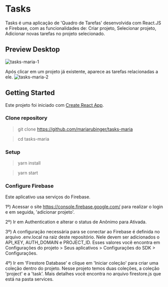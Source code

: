 # Tasks

Tasks é uma aplicação de 'Quadro de Tarefas' desenvolvida com React.JS e Firebase, com as funcionalidades de: Criar projeto, Selecionar projeto, Adicionar novas tarefas no projeto selecionado.

## Preview Desktop

![tasks-maria-1](https://user-images.githubusercontent.com/66969881/120222279-998bd500-c237-11eb-8ca3-afe57b5e38de.png)

Após clicar em um projeto já existente, aparece as tarefas relacionadas a ele.
![tasks-maria-2](https://user-images.githubusercontent.com/66969881/120222379-c2ac6580-c237-11eb-9315-a2f54f6bed2d.png)


## Getting Started 

Este projeto foi iniciado com [Create React App](https://github.com/facebook/create-react-app).

### Clone repository
> git clone https://github.com/mariarubinger/tasks-maria 

> cd tasks-maria

### Setup
> yarn install

> yarn start

### Configure Firebase
Este aplicativo usa serviços do Firebase.

1º) Acessar o site https://console.firebase.google.com/ para realizar o login e em seguida, 'adicionar projeto'.

2º) Ir em Authentication e alterar o status de Anônimo para Ativada.

3º) A configuração necessária para se conectar ao Firebase é definida no arquivo .env.local na raiz deste repositório. Nele devem ser adicionados o API_KEY, AUTH_DOMAIN e PROJECT_ID. Esses valores você encontra em Configurações do projeto > Seus aplicativos > Configurações do SDK > Configurações.

4º) Ir em 'Firestore Database' e clique em  'Iniciar coleção' para criar uma coleção dentro do projeto. Nesse projeto temos duas coleções, a coleção 'project' e a 'task'. Mais detalhes você encontra no arquivo firestore.js que está na pasta services.

